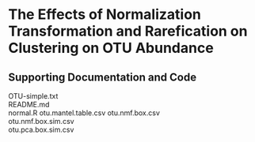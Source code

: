 # The Effects of Normalization Transformation and Rarefication on Clustering on OTU Abundance
## Supporting Documentation and Code 

OTU-simple.txt       
README.md  
normal.R
otu.mantel.table.csv 
otu.nmf.box.csv      
otu.nmf.box.sim.csv  
otu.pca.box.sim.csv
